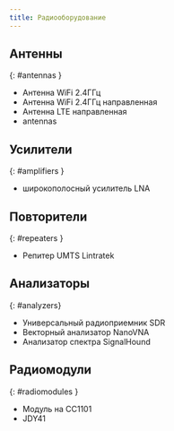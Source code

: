 ```yaml
---
title: Радиооборудование
---
```


## Антенны 
{: #antennas }
- Антенна WiFi 2.4ГГц
- Антенна WiFi 2.4ГГц направленная
- Антенна LTE направленная
- antennas

## Усилители
{: #amplifiers }
- широкополосный усилитель LNA


## Повторители
{: #repeaters }
- Репитер UMTS Lintratek


## Анализаторы
{: #analyzers}
- Универсальный радиоприемник SDR
- Векторный анализатор NanoVNA
- Анализатор спектра SignalHound


## Радиомодули
{: #radiomodules }
- Модуль на CC1101
- JDY41




